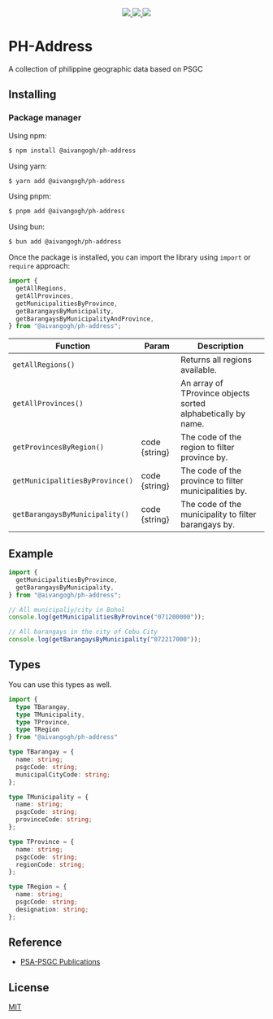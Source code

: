 <p align="center">
  <a href="LICENSE.md" >
    <img src="https://img.shields.io/npm/l/@aivangogh/ph-address"/>
  </a>
  <a href="#">
    <img src="https://img.shields.io/npm/v/@aivangogh/ph-address"/>
  </a>
  <a href="https://www.npmjs.com/package/@aivangogh/ph-address">
    <img src="https://img.shields.io/npm/dt/@aivangogh/ph-address"/>
  </a>
</p>

# PH-Address

A collection of philippine geographic data based on PSGC

## Installing

### Package manager

Using npm:

```bash
$ npm install @aivangogh/ph-address
```

Using yarn:

```bash
$ yarn add @aivangogh/ph-address
```

Using pnpm:

```bash
$ pnpm add @aivangogh/ph-address
```

Using bun:

```bash
$ bun add @aivangogh/ph-address
```

Once the package is installed, you can import the library using `import` or `require` approach:

```ts
import {
  getAllRegions,
  getAllProvinces,
  getMunicipalitiesByProvince,
  getBarangaysByMunicipality,
  getBarangaysByMunicipalityAndProvince,
} from "@aivangogh/ph-address";
```

| Function                        | Param         | Description                                                  |
| ------------------------------- | ------------- | ------------------------------------------------------------ |
| `getAllRegions()`               |               | Returns all regions available.                               |
| `getAllProvinces()`             |               | An array of TProvince objects sorted alphabetically by name. |
| `getProvincesByRegion()`        | code {string} | The code of the region to filter province by.                |
| `getMunicipalitiesByProvince()` | code {string} | The code of the province to filter municipalities by.        |
| `getBarangaysByMunicipality()`  | code {string} | The code of the municipality to filter barangays by.         |

## Example

```ts
import {
  getMunicipalitiesByProvince,
  getBarangaysByMunicipality,
} from "@aivangogh/ph-address";

// All municipaliy/city in Bohol
console.log(getMunicipalitiesByProvince("071200000"));

// All barangays in the city of Cebu City
console.log(getBarangaysByMunicipality("072217000"));
```

## Types

You can use this types as well.

```ts
import {
  type TBarangay,
  type TMunicipality,
  type TProvince,
  type TRegion
} from "@aivangogh/ph-address"

```

```ts
type TBarangay = {
  name: string;
  psgcCode: string;
  municipalCityCode: string;
};

type TMunicipality = {
  name: string;
  psgcCode: string;
  provinceCode: string;
};

type TProvince = {
  name: string;
  psgcCode: string;
  regionCode: string;
};

type TRegion = {
  name: string;
  psgcCode: string;
  designation: string;
};
```

## Reference

- [PSA-PSGC Publications](https://psa.gov.ph/classification/psgc/)

## License

[MIT](LICENSE)

